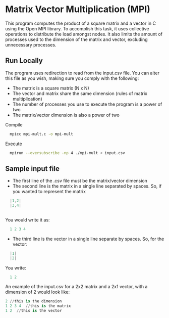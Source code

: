 
# Matrix Vector Multiplication (MPI)

This program computes the product of a square matrix and a vector in C using the Open MPI library. To accomplish this task, it uses collective operations to distribute the load amongst nodes. It also limits the amount of processes used to the dimension of the matrix and vector, excluding unnecessary processes.


## Run Locally

The program uses redirection to read from the input.csv file. You can alter this file as you wish, making sure you comply with the following:

* The matrix is a square matrix (N x N)
* The vector and matrix share the same dimension (rules of matrix multiplication)
* The number of processes you use to execute the program is a power of two
* The matrix/vector dimension is also a power of two

Compile

```bash
  mpicc mpi-mult.c -o mpi-mult 
```

Execute

```bash
  mpirun --oversubscribe -np 4 ./mpi-mult < input.csv
```


## Sample input file

* The first line of the .csv file must be the matrix/vector dimension
* The second line is the matrix in a single line separated by spaces. So,  if you wanted to represent the matrix 

```c
  |1,2|
  |3,4|
  
```
You would write it as:

```c
  1 2 3 4 
```
* The third line is the vector in a single line separate by spaces. So, for the vector:

```c
  |1|
  |2|
```
You write:

```c
  1 2 
```

An example of the input.csv for a 2x2 matrix and a 2x1 vector, with a dimension of 2 would look like:

```python
2 //this is the dimension
1 2 3 4  //this is the matrix
1 2  //this is the vector
```
